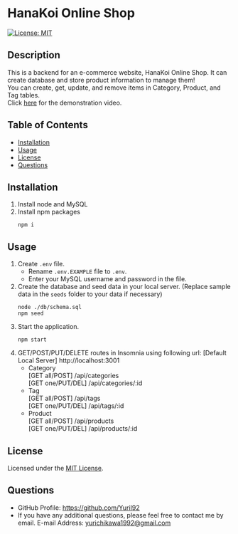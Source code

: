 
# HanaKoi Online Shop
[![License: MIT](https://img.shields.io/badge/License-MIT-yellow.svg)](https://opensource.org/licenses/MIT)

## Description
This is a backend for an e-commerce website, HanaKoi Online Shop. It can create database and store product information to manage them!<br/>
You can create, get, update, and remove items in Category, Product, and Tag tables.<br/>
Click [here]() for the demonstration video.

## Table of Contents
- [Installation](#installation)
- [Usage](#usage)
- [License](#license)
- [Questions](#questions)

## Installation
1. Install node and MySQL
2. Install npm packages
   ```cd
   npm i
   ```

## Usage
1. Create `.env` file.
    - Rename `.env.EXAMPLE` file to `.env`.
    - Enter your MySQL username and password in the file.
2. Create the database and seed data in your local server. (Replace sample data in the `seeds` folder to your data if necessary)
    ```cd
    node ./db/schema.sql
    npm seed
    ```
3. Start the application.
    ```cd
    npm start
    ```
4. GET/POST/PUT/DELETE routes in Insomnia using following url:
    [Default Local Server] http://localhost:3001
      - Category<br/>
        [GET all/POST] /api/categories<br/>
        [GET one/PUT/DEL] /api/categories/:id
      - Tag<br/>
        [GET all/POST] /api/tags<br/>
        [GET one/PUT/DEL] /api/tags/:id
      - Product<br/>
        [GET all/POST] /api/products<br/>
        [GET one/PUT/DEL] /api/products/:id

## License
Licensed under the [MIT License](https://opensource.org/licenses/MIT).
      

## Questions
- GitHub Profile: https://github.com/YuriI92
- If you have any additional questions, please feel free to contact me by email.
  E-mail Address: <yurichikawa1992@gmail.com>
      
  